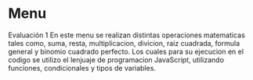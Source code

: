 # Menu
Evaluación 1 
En este menu se realizan distintas operaciones matematicas tales como, suma, resta, multiplicacion, divicion, raiz cuadrada, formula general y binomio cuadrado perfecto. Los cuales para su ejecucion en el codigo se utilizo el lenjuaje de programacion JavaScript, utilizando funciones, condicionales y tipos de variables.
